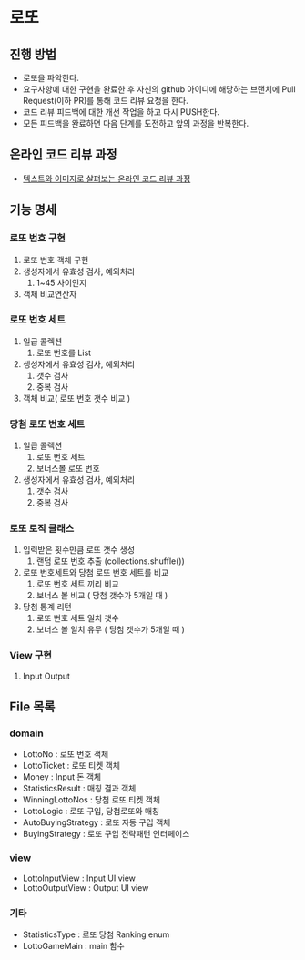 # 로또
## 진행 방법
* 로또을 파악한다.
* 요구사항에 대한 구현을 완료한 후 자신의 github 아이디에 해당하는 브랜치에 Pull Request(이하 PR)를 통해 코드 리뷰 요청을 한다.
* 코드 리뷰 피드백에 대한 개선 작업을 하고 다시 PUSH한다.
* 모든 피드백을 완료하면 다음 단계를 도전하고 앞의 과정을 반복한다.

## 온라인 코드 리뷰 과정
* [텍스트와 이미지로 살펴보는 온라인 코드 리뷰 과정](https://github.com/next-step/nextstep-docs/tree/master/codereview)

## 기능 명세

### 로또 번호 구현
1. 로또 번호 객체 구현
2. 생성자에서 유효성 검사, 예외처리
   1. 1~45 사이인지
3. 객체 비교연산자

### 로또 번호 세트
1. 일급 콜렉션 
    1. 로또 번호를 List
2. 생성자에서 유효성 검사, 예외처리
    1. 갯수 검사
    2. 중복 검사
3. 객체 비교( 로또 번호 갯수 비교 )

### 당첨 로또 번호 세트
1. 일급 콜렉션 
    1. 로또 번호 세트
    2. 보너스볼 로또 번호
2. 생성자에서 유효성 검사, 예외처리
    1. 갯수 검사
    2. 중복 검사

### 로또 로직 클래스
1. 입력받은 횟수만큼 로또 갯수 생성
    1. 랜덤 로또 번호 추출 (collections.shuffle())
2. 로또 번호세트와 당첨 로또 번호 세트를 비교
    1. 로또 번호 세트 끼리 비교
    2. 보너스 볼 비교 ( 당첨 갯수가 5개일 때 )
3. 당첨 통계 리턴
    1. 로또 번호 세트 일치 갯수
    2. 보너스 볼 일치 유무 ( 당첨 갯수가 5개일 때 )

### View 구현
1. Input Output

## File 목록
### domain
- LottoNo : 로또 번호 객체
- LottoTicket : 로또 티켓 객체
- Money : Input 돈 객체
- StatisticsResult : 매칭 결과 객체
- WinningLottoNos : 당첨 로또 티켓 객체
- LottoLogic : 로또 구입, 당첨로또와 매칭
- AutoBuyingStrategy : 로또 자동 구입 객체
- BuyingStrategy : 로또 구입 전략패턴 인터페이스

### view
- LottoInputView : Input UI view
- LottoOutputView : Output UI view

### 기타
- StatisticsType : 로또 당첨 Ranking enum
- LottoGameMain : main 함수
